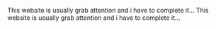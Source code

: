 This website is usually grab attention and i have to complete it...
This website is usually grab attention and i have to complete it...
